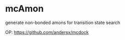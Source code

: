 # mcAmon
generate non-bonded amons for transition state search

OP: https://github.com/andersx/mcdock
